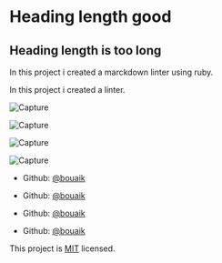 # Heading length good

## Heading length is too long


In this project i created a marckdown linter using ruby.

In this project i created a linter.



![Capture](https://via.placeholder.com/300x150)

![Capture]()



![Capture](https://via.placeholder.com/300x150/f00)

![Capture](https://via.placeholder.com/300x150/f00)




- Github: [@bouaik](https://github.com)

- Github: [@bouaik]()



- Github: [@bouaik](https://github.com)

- Github: [@bouaik](https://github.com)


This project is [MIT](lic.url) licensed.
